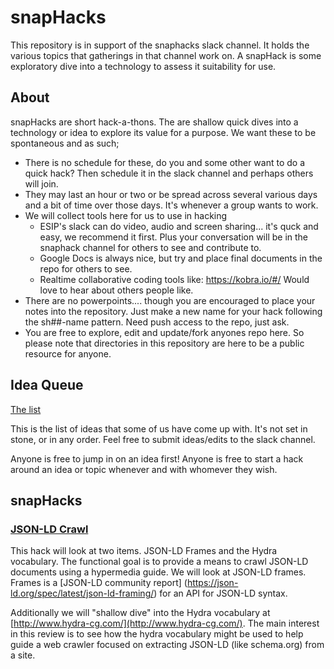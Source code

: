 # snapHacks
This repository is in support of the snaphacks slack channel.  It holds the various topics that gatherings in that channel work on.  A snapHack is some exploratory dive into a technology to assess it suitability for use.  

## About
snapHacks are short hack-a-thons.  The are shallow quick dives into a technology or idea to explore its value for a purpose.  We want these to be spontaneous and as such;

* There is no schedule for these, do you and some other want to do a quick hack? Then schedule it in the slack channel and perhaps others will join.  
* They may last an hour or two or be spread across several various days and a bit of time over those days.  It's whenever a group wants to work.
* We will collect tools here for us to use in hacking
  * ESIP's slack can do video, audio and screen sharing...  it's quck and easy, we recommend it first.  Plus your conversation will be in the snaphack channel for others to see and contribute to.
  * Google Docs is always nice, but try and place final documents in the repo for others to see.  
  * Realtime collaborative coding tools like:  https://kobra.io/#/ Would love to hear about others people like.
* There are no powerpoints....  though you are encouraged to place your notes into the repository.  Just make a new name for your hack following the sh##-name pattern.  Need push access to the repo, just ask.  
* You are free to explore, edit and update/fork anyones repo here.  So please note that directories in this repository are here to be a public resource for anyone.  


## Idea Queue
[The list](./ideas.md)

This is the list of ideas that some of us have come up with.  It's not 
set in stone, or in any order.  Feel free to submit ideas/edits to the slack channel.  

Anyone is free to jump in on an idea first!  Anyone is free to start a hack around an idea or topic whenever and with whomever they wish.  


## snapHacks

### [JSON-LD Crawl](./sh01-jsonldCrawl) 
This hack will look at two items.  JSON-LD Frames and the Hydra vocabulary.   The functional goal is to provide a means to crawl JSON-LD documents using a hypermedia guide. We will look at JSON-LD frames.  Frames is a [JSON-LD community report]
(https://json-ld.org/spec/latest/json-ld-framing/) for an API 
for JSON-LD syntax. 

Additionally we will "shallow dive" into the Hydra vocabulary at [http://www.hydra-cg.com/](http://www.hydra-cg.com/).  The main interest in this review is to see how the hydra vocabulary might be used to help guide a web crawler focused on extracting JSON-LD (like schema.org) from a site.



